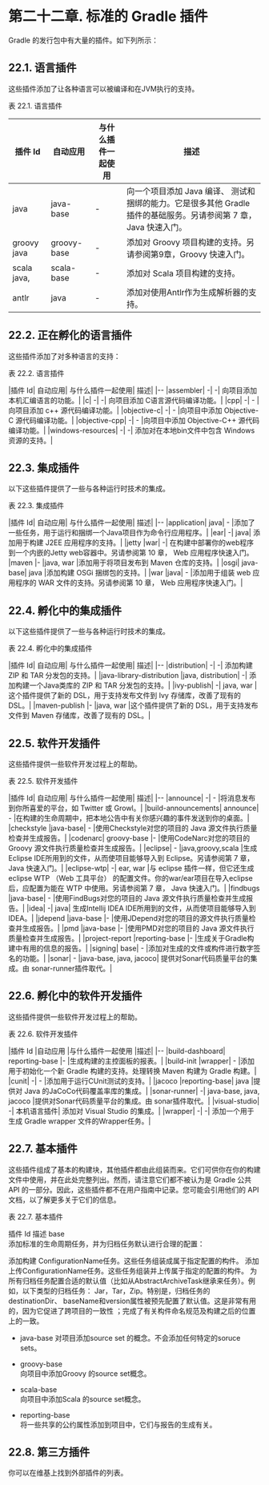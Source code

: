 # **第二十二章. 标准的 Gradle 插件**
Gradle 的发行包中有大量的插件。如下列所示：

## 22.1. 语言插件

这些插件添加了让各种语言可以被编译和在JVM执行的支持。

表 22.1. 语言插件

|插件 Id|	自动应用|	与什么插件一起使用|	描述|
|-- | --| --| -- |
|java|	java-base|	-	|向一个项目添加 Java 编译、 测试和捆绑的能力。它是很多其他 Gradle 插件的基础服务。另请参阅第 7 章， Java 快速入门。|
|groovy	java| groovy-base|	-	|添加对 Groovy 项目构建的支持。另请参阅第9章，Groovy 快速入门。|
|scala	java,|scala-base|	-	|添加对 Scala 项目构建的支持。|
|antlr	|java|	-	|添加对使用Antlr作为生成解析器的支持。|

## 22.2. 正在孵化的语言插件

这些插件添加了对多种语言的支持：

表 22.2. 语言插件

|插件 Id|	自动应用|	与什么插件一起使用|	描述|
|--
|assembler|	-|	-|	向项目添加本机汇编语言的功能。|
|c|	-|	-|	向项目添加 C语言源代码编译功能。|
|cpp|	-|	-	|向项目添加 c++ 源代码编译功能。|
|objective-c|	-|	-	|向项目中添加 Objective-C 源代码编译功能。|
|objective-cpp|	-|	-	|向项目中添加 Objective-C++ 源代码编译功能。|
|windows-resources|	-|	-|	添加对在本地bin文件中包含 Windows 资源的支持。|

## 22.3. 集成插件

以下这些插件提供了一些与各种运行时技术的集成。

表 22.3. 集成插件

|插件 Id|	自动应用|	与什么插件一起使用|	描述|
|--
|application|	java|	-	|添加了一些任务，用于运行和捆绑一个Java项目作为命令行应用程序。|
|ear|	-|	java|	添加用于构建 J2EE 应用程序的支持。|
|jetty	|war|	-|	在构建中部署你的web程序到一个内嵌的Jetty web容器中。另请参阅第 10 章， Web 应用程序快速入门。
|maven	|-	|java, war	|添加用于将项目发布到 Maven 仓库的支持。|
|osgi|	java-base|	java	|添加构建 OSGi 捆绑包的支持。|
|war	|java|	-	|添加用于组装 web 应用程序的 WAR 文件的支持。另请参阅第 10 章， Web 应用程序快速入门。|

## 22.4. 孵化中的集成插件

以下这些插件提供了一些与各种运行时技术的集成。

表 22.4. 孵化中的集成插件

|插件 Id|	自动应用|	与什么插件一起使用|	描述|
|--
|distribution|	-|	-|	添加构建 ZIP 和 TAR 分发包的支持。|
|java-library-distribution	|java, distribution|	-|	添加构建一个Java类库的 ZIP 和 TAR 分发包的支持。|
|ivy-publish|	-|	java, war	|这个插件提供了新的 DSL，用于支持发布文件到 Ivy 存储库，改善了现有的 DSL。|
|maven-publish	|-	|java, war	|这个插件提供了新的 DSL，用于支持发布文件到 Maven 存储库，改善了现有的 DSL。|

## 22.5. 软件开发插件

这些插件提供一些软件开发过程上的帮助。

表 22.5. 软件开发插件

|插件 Id|	自动应用|	与什么插件一起使用|	描述|
|--
|announce|	-|	-	|将消息发布到你所喜爱的平台，如 Twitter 或 Growl。|
|build-announcements|	announce|	-	|在构建的生命周期中，把本地公告中有关你感兴趣的事件发送到你的桌面。|
|checkstyle	|java-base|	-	|使用Checkstyle对您的项目的 Java 源文件执行质量检查并生成报告。|
|codenarc|	groovy-base	|-	|使用CodeNarc对您的项目的 Groovy 源文件执行质量检查并生成报告。|
|eclipse|	-	|java,groovy,scala	|生成Eclipse IDE所用到的文件，从而使项目能够导入到 Eclipse。另请参阅第 7 章，Java 快速入门。|
|eclipse-wtp|	-|	ear, war	|与 eclipse 插件一样，但它还生成 eclipse WTP （Web 工具平台） 的配置文件。你的war/ear项目在导入eclipse 后，应配置为能在 WTP 中使用。另请参阅第 7 章， Java 快速入门。|
|findbugs	|java-base|	-	|使用FindBugs对您的项目的 Java 源文件执行质量检查并生成报告。|
|idea|	-|	java|	生成Intellij IDEA IDE所用到的文件，从而使项目能够导入到 IDEA。|
|jdepend	|java-base	|-	|使用JDepend对您的项目的源文件执行质量检查并生成报告。|
|pmd	|java-base	|-	|使用PMD对您的项目的 Java 源文件执行质量检查并生成报告。|
|project-report	|reporting-base	|-	|生成关于Gradle构建中有用的信息的报告。|
|signing|	base|	-	|添加对生成的文件或构件进行数字签名的功能。|
|sonar|	-	|java-base, java, jacoco|	提供对Sonar代码质量平台的集成。由 sonar-runner插件取代。|

## 22.6. 孵化中的软件开发插件

这些插件提供一些软件开发过程上的帮助。

表 22.6. 软件开发插件

|插件 Id	|自动应用	|与什么插件一起使用	|描述|
|--
|build-dashboard|	reporting-base	|-	|生成构建的主控面板的报表。|
|build-init	|wrapper|	-	|添加用于初始化一个新 Gradle 构建的支持。处理转换 Maven 构建为 Gradle 构建。|
|cunit|	-|	-	|添加用于运行CUnit测试的支持。|
|jacoco	|reporting-base|	java	|提供对 Java 的JaCoCo代码覆盖率库的集成。|
|sonar-runner|	-|	java-base, java, jacoco	|提供对Sonar代码质量平台的集成。由 sonar插件取代。|
|visual-studio|	-|	本机语言插件|	添加对 Visual Studio 的集成。|
|wrapper|	-|	-|	添加一个用于生成 Gradle wrapper 文件的Wrapper任务。|

## 22.7. 基本插件

这些插件组成了基本的构建块，其他插件都由此组装而来。它们可供你在你的构建文件中使用，并在此处完整列出。然而，请注意它们都不被认为是 Gradle 公共 API 的一部分。因此，这些插件都不在用户指南中记录。您可能会引用他们的 API 文档，以了解更多关于它们的信息。

表 22.7. 基本插件

插件 Id	描述
base	
添加标准的生命周期任务，并为归档任务默认进行合理的配置：

添加构建 ConfigurationName任务。这些任务组装成属于指定配置的构件。
添加上传ConfigurationName任务。这些任务组装并上传属于指定的配置的构件。
为所有归档任务配置合适的默认值（比如从AbstractArchiveTask继承来任务）。例如，以下类型的归档任务： Jar，Tar，Zip。特别是，归档任务的destinationDir、 baseName和version属性被预先配置了默认值。这是非常有用的，因为它促进了跨项目的一致性 ；完成了有关构件命名规范及构建之后的位置上的一致。

* java-base	
对项目添加source set 的概念。不会添加任何特定的soruce sets。

* groovy-base	
向项目中添加Groovy 的source set概念。

* scala-base	
向项目中添加Scala 的source set概念。

* reporting-base	
将一些共享的公约属性添加到项目中，它们与报告的生成有关。

## 22.8. 第三方插件

你可以在维基上找到外部插件的列表。